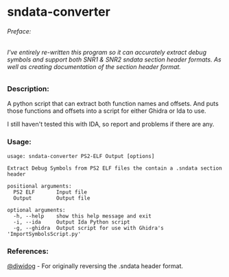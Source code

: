 # sndata-converter

###### Preface:
###### I've entirely re-written this program so it can accurately extract debug symbols and support both SNR1 & SNR2 sndata section header formats. As well as creating documentation of the section header format.

### Description:
A python script that can extract both function names and offsets. And puts those functions and offsets into a script for either Ghidra or Ida to use.

I still haven't tested this with IDA, so report and problems if there are any.

### Usage:
```
usage: sndata-converter PS2-ELF Output [options]

Extract Debug Symbols from PS2 ELF files the contain a .sndata section
header

positional arguments:
  PS2 ELF       Input file
  Output        Output file

optional arguments:
  -h, --help    show this help message and exit
  -i, --ida     Output Ida Python script
  -g, --ghidra  Output script for use with Ghidra's 'ImportSymbolsScript.py'

```

### References:
[@diwidog](https://twitter.com/diwidog/status/1188626209560596480) - For originally reversing the .sndata header format.

